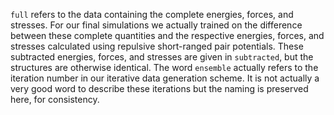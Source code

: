 `full` refers to the data containing the complete energies, forces, and stresses. For our final simulations we actually trained on the difference between these complete quantities and the respective energies, forces, and stresses calculated using repulsive short-ranged pair potentials. These subtracted energies, forces, and stresses are given in `subtracted`, but the structures are otherwise identical. The word `ensemble` actually refers to the iteration number in our iterative data generation scheme. It is not actually a very good word to describe these iterations but the naming is preserved here, for consistency.
